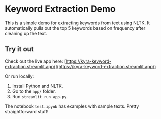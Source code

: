 # Keyword Extraction Demo

This is a simple demo for extracting keywords from text using NLTK. It automatically pulls out the top 5 keywords based on frequency after cleaning up the text.

## Try it out

Check out the live app here: [https://kyra-keyword-extraction.streamlit.app/](https://kyra-keyword-extraction.streamlit.app/)

Or run locally:
1. Install Python and NLTK.
2. Go to the `app/` folder.
3. Run `streamlit run app.py`.

The notebook `test.ipynb` has examples with sample texts. Pretty straightforward stuff!